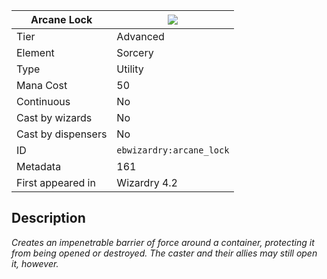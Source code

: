 | Arcane Lock |![](https://github.com/Electroblob77/Wizardry/blob/1.12.2/src/main/resources/assets/ebwizardry/textures/spells/arcane_lock.png)|
|---|---|
| Tier | Advanced |
| Element | Sorcery |
| Type | Utility |
| Mana Cost | 50 |
| Continuous | No |
| Cast by wizards | No |
| Cast by dispensers | No |
| ID | `ebwizardry:arcane_lock` |
| Metadata | 161 |
| First appeared in | Wizardry 4.2 |
## Description
_Creates an impenetrable barrier of force around a container, protecting it from being opened or destroyed. The caster and their allies may still open it, however._